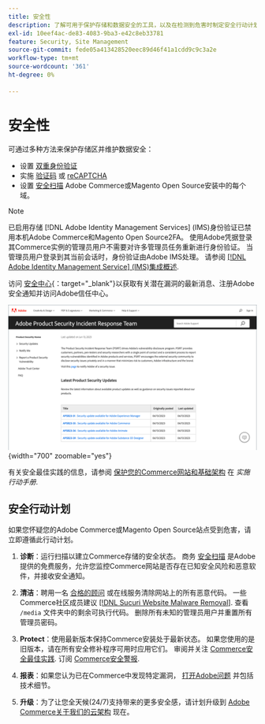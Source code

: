 ```yaml
---
title: 安全性
description: 了解可用于保护存储和数据安全的工具，以及在检测到危害时制定安全行动计划的准则。
exl-id: 10eef4ac-de83-4083-9ba3-e42c8eb33781
feature: Security, Site Management
source-git-commit: fede05a413428520eec89d46f41a1cdd9c9c3a2e
workflow-type: tm+mt
source-wordcount: '361'
ht-degree: 0%

---
```


# 安全性

可通过多种方法来保护存储区并维护数据安全：

- 设置 [双重身份验证](security-two-factor-authentication.md)
- 实施 [验证码](security-captcha.md) 或 [reCAPTCHA](security-google-recaptcha.md)
- 设置 [安全扫描](security-scan.md) Adobe Commerce或Magento Open Source安装中的每个域。

>[!NOTE]
>
>已启用存储 [!DNL Adobe Identity Management Services] (IMS)身份验证已禁用本机Adobe Commerce和Magento Open Source2FA。 使用Adobe凭据登录其Commerce实例的管理员用户不需要对许多管理员任务重新进行身份验证。 当管理员用户登录到其当前会话时，身份验证由Adobe IMS处理。 请参阅 [[!DNL Adobe Identity Management Service] (IMS)集成概述](../getting-started/adobe-ims-integration-overview.md).

访问 [安全中心](https://helpx.adobe.com/security.html){：target=&quot;_blank&quot;}以获取有关潜在漏洞的最新消息、注册Adobe安全通知并访问Adobe信任中心。

![安全中心](./assets/product-security-home.png){width="700" zoomable="yes"}

有关安全最佳实践的信息，请参阅 [保护您的Commerce网站和基础架构](https://experienceleague.adobe.com/docs/commerce-operations/implementation-playbook/best-practices/launch/security-best-practices.html) 在 _实施行动手册_.

## 安全行动计划

如果您怀疑您的Adobe Commerce或Magento Open Source站点受到危害，请立即遵循此行动计划。

1. **诊断**：运行扫描以建立Commerce存储的安全状态。 商务 [安全扫描](security-scan.md) 是Adobe提供的免费服务，允许您监控Commerce网站是否存在已知安全风险和恶意软件，并接收安全通知。

1. **清洁**：聘用一名 [合格的顾问](https://solutionpartners.adobe.com/s/directory/?partner_type=1) 或在线服务清除网站上的所有恶意代码。 一些Commerce社区成员建议 [[!DNL Sucuri Website Malware Removal]](https://sucuri.net/website-antivirus/malware-removal). 查看 `/media` 文件夹中的剩余可执行代码。 删除所有未知的管理员用户并重置所有管理员密码。

1. **Protect**：使用最新版本保持Commerce安装处于最新状态。 如果您使用的是旧版本，请在所有安全修补程序可用时应用它们。 审阅并关注 [Commerce安全最佳实践](https://www.adobe.com/content/dam/cc/en/trust-center/ungated/whitepapers/experience-cloud/adobe-commerce-best-practices-guide.pdf). 订阅 [Commerce安全警报](https://www.adobe.com/subscription/adbeSecurityNotifications.html).

1. **报表**：如果您认为已在Commerce中发现特定漏洞， [打开Adobe问题](https://hackerone.com/adobe?type=team) 并包括技术细节。

1. **升级**：为了让您全天候(24/7)支持带来的更多安全感，请计划升级到 [Adobe Commerce关于我们的云架构](https://business.adobe.com/products/magento/cloud-delivery.html) 现在。
